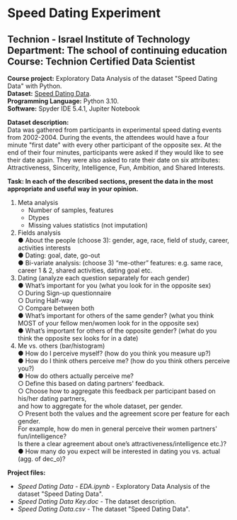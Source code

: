 # Speed Dating Experiment
## Technion - Israel Institute of Technology<br/>Department: The school of continuing education<br/>Course: Technion Certified Data Scientist

**Course project:** Exploratory Data Analysis of the dataset "Speed Dating Data" with Python.<br/>
**Dataset:** [Speed Dating Data](https://www.kaggle.com/datasets/annavictoria/speed-dating-experiment).<br/>
**Programming Language:** Python 3.10.<br/>
**Software:** Spyder IDE 5.4.1, Jupiter Notebook<br/>

**Dataset description:**<br/>
Data was gathered from participants in experimental speed dating events from 2002-2004. During the events, the attendees would have a four minute "first date" with every other participant of the opposite sex. At the end of their four minutes, participants were asked if they would like to see their date again. They were also asked to rate their date on six attributes: Attractiveness, Sincerity, Intelligence, Fun, Ambition, and Shared Interests.

**Task: In each of the described sections, present the data in the most appropriate and useful way in your opinion.**<br/>
1. Meta analysis<br/>
    * Number of samples, features<br/>
    * Dtypes<br/>
    * Missing values statistics (not imputation)<br/>
2. Fields analysis<br/>
    ● About the people (choose 3): gender, age, race, field of study, career, activities interests<br/>
    ● Dating: goal, date, go-out<br/>
    ● Bi-variate analysis: (choose 3) “me-other” features: e.g. same race, career 1 & 2, shared activities, dating goal etc.<br/>
3. Dating (analyze each question separately for each gender)<br/>
    ● What’s important for you (what you look for in the opposite sex)<br/>
        ○ During Sign-up questionnaire<br/>
        ○ During Half-way<br/>
        ○ Compare between both<br/>
    ● What’s important for others of the same gender? (what you think MOST of your fellow men/women look for in the opposite sex)<br/>
    ● What’s important for others of the opposite gender? (what do you think the opposite sex looks for in a date)<br/>
4. Me vs. others (bar/histogram)<br/>
    ● How do I perceive myself? (how do you think you measure up?)<br/>
    ● How do I think others perceive me? (how do you think others perceive you?)<br/>
    ● How do others actually perceive me?<br/>
        ○ Define this based on dating partners' feedback.<br/>
        ○ Choose how to aggregate this feedback per participant based on his/her dating partners,<br/>
           and how to aggregate for the whole dataset, per gender.<br/>
        ○ Present both the values and the agreement score per feature for each gender.<br/>
           For example, how do men in general perceive their women partners' fun/intelligence?<br/>
           Is there a clear agreement about one’s attractiveness/intelligence etc.)?<br/>
    ● How many do you expect will be interested in dating you vs. actual (agg. of dec_o)?<br/>


**Project files:**<br/>
* *Speed Dating Data - EDA.ipynb* - Exploratory Data Analysis of the dataset "Speed Dating Data".<br/>
* *Speed Dating Data Key.doc* - The dataset description.<br/>
* *Speed Dating Data.csv* - The dataset "Speed Dating Data".<br/>

